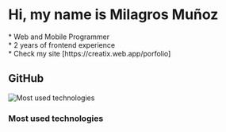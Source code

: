 <h1 slyle="color:#392C61;"> Hi, my name is Milagros Muñoz</h1>
</hr>
* Web and Mobile Programmer </br>
* 2 years of frontend experience </br>
* Check my site [https://creatix.web.app/porfolio]

<h2>GitHub</h2> 
</hr>
<img src="https://github-readme-stats.vercel.app/api?username=MilagrosMunoz" alt="Most used technologies">

<h3>Most used technologies</h3> 
</hr>



